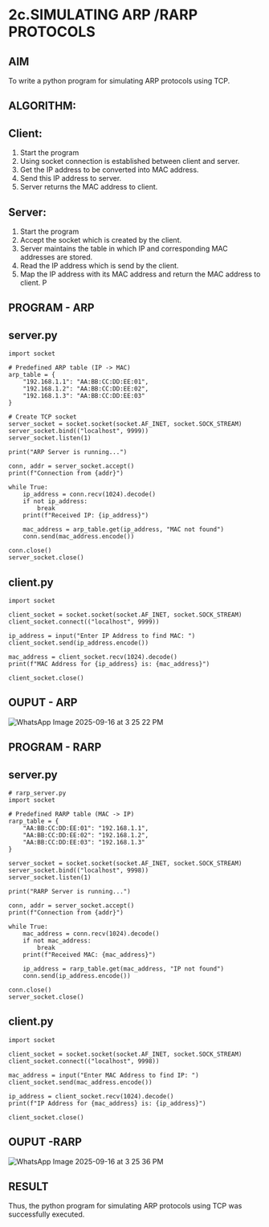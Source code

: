 # 2c.SIMULATING ARP /RARP PROTOCOLS
## AIM
To write a python program for simulating ARP protocols using TCP.
## ALGORITHM:
## Client:
1. Start the program
2. Using socket connection is established between client and server.
3. Get the IP address to be converted into MAC address.
4. Send this IP address to server.
5. Server returns the MAC address to client.
## Server:
1. Start the program
2. Accept the socket which is created by the client.
3. Server maintains the table in which IP and corresponding MAC addresses are
stored.
4. Read the IP address which is send by the client.
5. Map the IP address with its MAC address and return the MAC address to client.
P
## PROGRAM - ARP
## server.py
```# arp_server.py
import socket

# Predefined ARP table (IP -> MAC)
arp_table = {
    "192.168.1.1": "AA:BB:CC:DD:EE:01",
    "192.168.1.2": "AA:BB:CC:DD:EE:02",
    "192.168.1.3": "AA:BB:CC:DD:EE:03"
}

# Create TCP socket
server_socket = socket.socket(socket.AF_INET, socket.SOCK_STREAM)
server_socket.bind(("localhost", 9999))
server_socket.listen(1)

print("ARP Server is running...")

conn, addr = server_socket.accept()
print(f"Connection from {addr}")

while True:
    ip_address = conn.recv(1024).decode()
    if not ip_address:
        break
    print(f"Received IP: {ip_address}")

    mac_address = arp_table.get(ip_address, "MAC not found")
    conn.send(mac_address.encode())

conn.close()
server_socket.close()
```
## client.py
```
import socket

client_socket = socket.socket(socket.AF_INET, socket.SOCK_STREAM)
client_socket.connect(("localhost", 9999))

ip_address = input("Enter IP Address to find MAC: ")
client_socket.send(ip_address.encode())

mac_address = client_socket.recv(1024).decode()
print(f"MAC Address for {ip_address} is: {mac_address}")

client_socket.close()
```
## OUPUT - ARP

![WhatsApp Image 2025-09-16 at 3 25 22 PM](https://github.com/user-attachments/assets/68b4c685-209b-4994-90b5-a80a935514c8)

## PROGRAM - RARP
## server.py
```
# rarp_server.py
import socket

# Predefined RARP table (MAC -> IP)
rarp_table = {
    "AA:BB:CC:DD:EE:01": "192.168.1.1",
    "AA:BB:CC:DD:EE:02": "192.168.1.2",
    "AA:BB:CC:DD:EE:03": "192.168.1.3"
}

server_socket = socket.socket(socket.AF_INET, socket.SOCK_STREAM)
server_socket.bind(("localhost", 9998))
server_socket.listen(1)

print("RARP Server is running...")

conn, addr = server_socket.accept()
print(f"Connection from {addr}")

while True:
    mac_address = conn.recv(1024).decode()
    if not mac_address:
        break
    print(f"Received MAC: {mac_address}")

    ip_address = rarp_table.get(mac_address, "IP not found")
    conn.send(ip_address.encode())

conn.close()
server_socket.close()
```
## client.py
```
import socket

client_socket = socket.socket(socket.AF_INET, socket.SOCK_STREAM)
client_socket.connect(("localhost", 9998))

mac_address = input("Enter MAC Address to find IP: ")
client_socket.send(mac_address.encode())

ip_address = client_socket.recv(1024).decode()
print(f"IP Address for {mac_address} is: {ip_address}")

client_socket.close()
```

## OUPUT -RARP

![WhatsApp Image 2025-09-16 at 3 25 36 PM](https://github.com/user-attachments/assets/248fd418-c967-476e-b6df-865d05ef7af0)

## RESULT
Thus, the python program for simulating ARP protocols using TCP was successfully 
executed.
